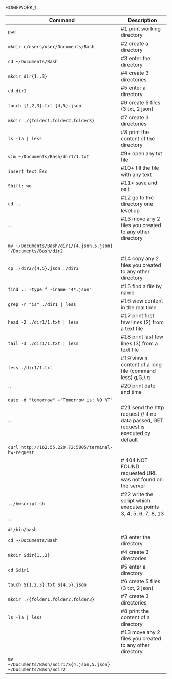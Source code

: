 HOMEWORK_1

| Command | Description |
| --- | --- |
| `pwd`|					#1 print working directory |
| `mkdir c/users/user/Documents/Bash`|	#2 create a directory |
| `cd ~/Documents/Bash`|			#3 enter the directory |
| `mkdir dir{1..3}`|				#4 create 3 directories	 |		
| `cd dir1`|					#5 enter a directory |
| `touch {1,2,3}.txt {4,5}.json`|		#6 create 5 files (3 txt, 2 json) |	
| `mkdir ./{folder1,folder2,folder3}`|	#7 create 3 directories	 |		
| `ls -la \| less`|				#8 print the content of the directory |
| `vim ~/Documents/Bash/dir1/1.txt`|		#9+ open any txt file |
| `insert text Esc`|				#10+ fill the file with any text |
| `Shift: wq`|				#11+ save and exit |
| `cd ..`|					#12 go to the directory one level up |
| ``|					#13 move any 2 files you created to any other directory |
| `mv ~/Documents/Bash/dir1/{4.json,5.json} ~/Documents/Bash/dir2`| |		
| `cp ./dir2/{4,5}.json ./dir3`|		#14 copy any 2 files you created to any other directory |
| `find .. -type f -iname "4*.json"`|	#15 find a file by name |
| `grep -r "is" ./dir1 \| less`|		#16 view content in the real time |
| `head -2 ./dir1/1.txt \| less	`|	#17 print first few lines (2) from a text file |
| `tail -3 ./dir1/1.txt \| less	`|	#18 print last few lines (3) from a text file	 |
| `less ./dir1/1.txt  `|	 		#19 view a content of a long file (command less) g,G,/,q |
| ``|					#20 print date and time |
| `date -d "tomorrow" +"Tomorrow is: %D %T"`| |
| ``|					#21 send the http request // if no data passed, GET request is executed by default |
| `curl http://162.55.220.72:5005/terminal-hw-request`| |
| ` `|					# 404 NOT FOUND requested URL was not found on the server |
| `../hwscript.sh`|				#22 write the script which executes points 3, 4, 5, 6, 7, 8, 13 |
| ``| |
| `#!/bin/bash`| |
| `cd ~/Documents/Bash `|                    #3 enter the directory |
| `mkdir Sdir{1..3} `|                       #4 create 3 directories |
| `cd Sdir1 `|                               #5 enter a directory |
| `touch S{1,2,3}.txt S{4,5}.json `|         #6 create 5 files (3 txt, 2 json)
|`mkdir ./{folder1,folder2,folder3}`|  	#7 create 3 directories |
| `ls -la \| less `|                          #8 print the content of a directory |
| `   `|                                     #13 move any 2 files you created to any other directory |
| `mv ~/Documents/Bash/Sdir1/S{4.json,5.json} ~/Documents/Bash/Sdir2`| |

